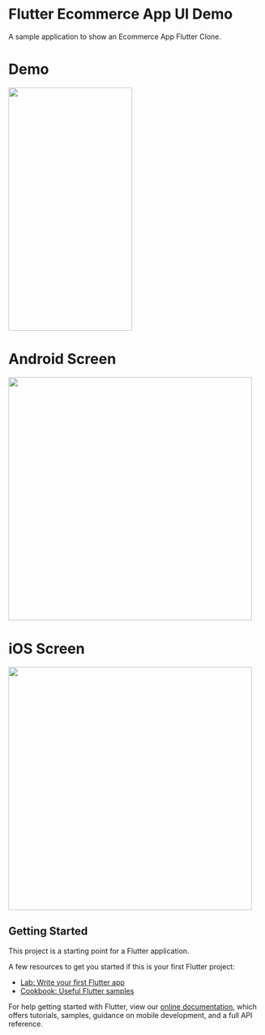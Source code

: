 # Flutter Ecommerce App UI Demo

A sample application to show an Ecommerce App Flutter Clone. 

# Demo
<img height="480px" width="244px" src="https://github.com/flutter-devs/flutter_Flipkart_UI_clone/blob/master/screens/demo.gif">



# Android Screen
<img height="480px" src="https://github.com/flutter-devs/flutter_Flipkart_UI_clone/blob/master/screens/android1.png"> 


# iOS Screen
<img height="480px" src="https://github.com/flutter-devs/flutter_Flipkart_UI_clone/blob/master/screens/iphone1.png">


## Getting Started

This project is a starting point for a Flutter application.

A few resources to get you started if this is your first Flutter project:

- [Lab: Write your first Flutter app](https://flutter.dev/docs/get-started/codelab)
- [Cookbook: Useful Flutter samples](https://flutter.dev/docs/cookbook)

For help getting started with Flutter, view our 
[online documentation](https://flutter.dev/docs), which offers tutorials, 
samples, guidance on mobile development, and a full API reference.

